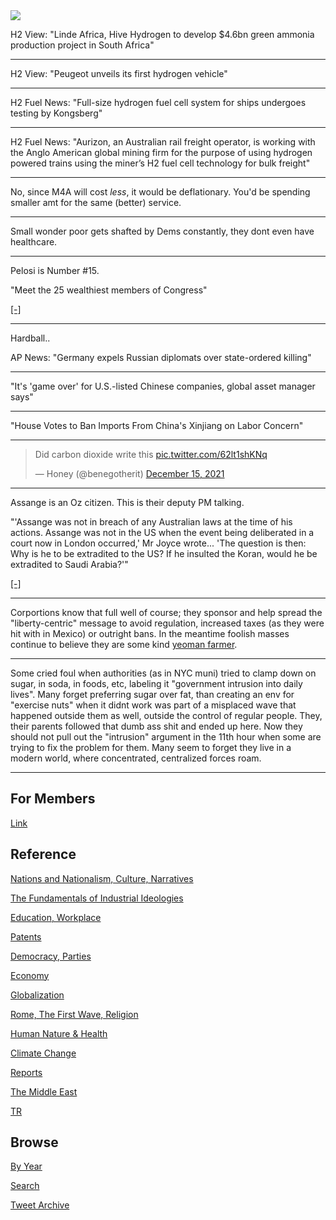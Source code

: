 <img src="https://drive.google.com/uc?export=view&id=1B2wf9R7AMH1d7Vw6e2mucLbIQ5NSjir7"/>


H2 View: "Linde Africa, Hive Hydrogen to develop $4.6bn green ammonia
production project in South Africa"

---

H2 View: "Peugeot unveils its first hydrogen vehicle"

---

H2 Fuel News: "Full-size hydrogen fuel cell system for ships undergoes
testing by Kongsberg"

---

H2 Fuel News: "Aurizon, an Australian rail freight operator, is
working with the Anglo American global mining firm for the purpose of
using hydrogen powered trains using the miner’s H2 fuel cell
technology for bulk freight"

---

No, since M4A will cost *less*, it would be deflationary. You'd be
spending smaller amt for the same (better) service.

---

Small wonder poor gets shafted by Dems constantly, they dont even have
healthcare.

---

Pelosi is Number \#15. 

"Meet the 25 wealthiest members of Congress"

[[-]](https://www.businessinsider.com/wealthiest-members-congress-house-senate-finances-2021-12#15-rep-nancy-pelosi-a-democrat-from-california-46123051-11)

---

Hardball.. 

AP News: "Germany expels Russian diplomats over state-ordered killing"

---

"It's 'game over' for U.S.-listed Chinese companies, global asset
manager says"

---

"House Votes to Ban Imports From China's Xinjiang on Labor Concern"

---

<blockquote class="twitter-tweet"><p lang="en" dir="ltr">Did carbon dioxide write this <a href="https://t.co/62lt1shKNq">pic.twitter.com/62lt1shKNq</a></p>&mdash; Honey (@benegotherit) <a href="https://twitter.com/benegotherit/status/1470927490461827072?ref_src=twsrc%5Etfw">December 15, 2021</a></blockquote> <script async src="https://platform.twitter.com/widgets.js" charset="utf-8"></script>

---

Assange is an Oz citizen. This is their deputy PM talking.

"'Assange was not in breach of any Australian laws at the time of his
actions. Assange was not in the US when the event being deliberated in
a court now in London occurred,' Mr Joyce wrote... 'The question is
then: Why is he to be extradited to the US? If he insulted the Koran,
would he be extradited to Saudi Arabia?'"

[[-]](https://www.abc.net.au/news/2021-12-14/barnaby-joyce-opposes-extradition-of-julian-assange/100697630)

---

Corportions know that full well of course; they sponsor and help
spread the "liberty-centric" message to avoid regulation, increased
taxes (as they were hit with in Mexico) or outright bans. In the
meantime foolish masses continue to believe they are some kind [yeoman
farmer](2021/03/private-government.md#elites).

---

Some cried foul when authorities (as in NYC muni) tried to clamp down
on sugar, in soda, in foods, etc, labeling it "government intrusion
into daily lives". Many forget preferring sugar over fat, than
creating an env for "exercise nuts" when it didnt work was part of a
misplaced wave that happened outside them as well, outside the control
of regular people. They, their parents followed that dumb ass shit and
ended up here. Now they should not pull out the "intrusion" argument
in the 11th hour when some are trying to fix the problem for
them. Many seem to forget they live in a modern world, where
concentrated, centralized forces roam.

---

## For Members

[Link](https://thirdwave-members.herokuapp.com)

## Reference

[Nations and Nationalism, Culture, Narratives](/2013/02/nations-and-nationalism.md)

[The Fundamentals of Industrial Ideologies](/2011/04/fundamentals-of-industrial-ideologies.md)

[Education, Workplace](2017/09/education-workplace.md)

[Patents](/2018/09/patents.md)

[Democracy, Parties](/2016/11/democracy.md)

[Economy](/2018/05/economy.md)

[Globalization](/2018/09/globalization.md)

[Rome, The First Wave, Religion](/2017/12/rome.md)

[Human Nature & Health](/2020/07/human-nature.md)

[Climate Change](/2018/12/climate.md)

[Reports](/2019/05/reports.md)

[The Middle East](/2019/07/middleeast.md)

[TR](../tr)

## Browse

[By Year](years.md)

[Search](search.html)

[Tweet Archive](/tweets/README.md)


